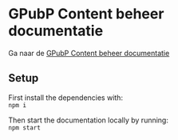 # GPubP Content beheer documentatie

Ga naar de [GPubP Content beheer documentatie](https://gpubp.github.io/docs_wcm_contributor/#/)

## Setup
First install the dependencies with: <br>
`npm i`<br>

Then start the documentation locally by running: <br>
`npm start`

